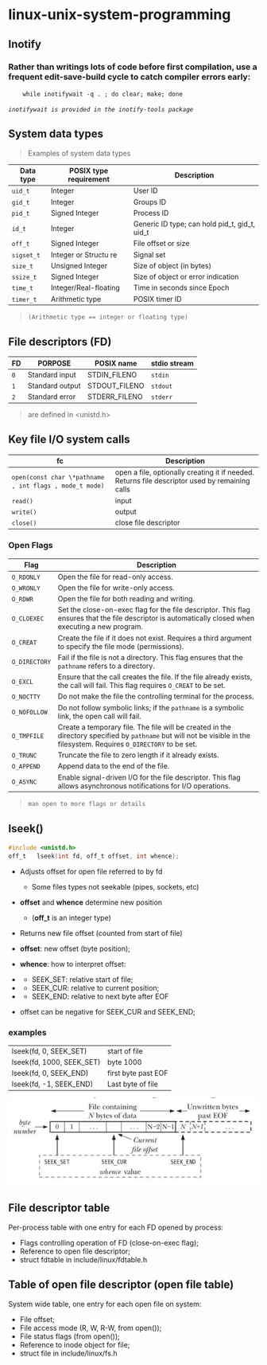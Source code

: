 # linux-unix-system-programming

## Inotify

### Rather than writings lots of code before first compilation, use a frequent **edit-save-build** cycle to catch compiler errors early:

```shell
    while inotifywait -q . ; do clear; make; done
```

*`inotifywait is provided in the inotify-tools package`*

## System data types

> Examples of system data types


| Data type | POSIX type requirement | Description |
|-----------|------------------------|-------------|
| `uid_t` | Integer | User ID |
| `gid_t` | Integer | Groups ID |
| `pid_t` | Signed Integer | Process ID |
| `id_t` | Integer | Generic ID type; can hold pid_t, gid_t, uid_t|
| `off_t` | Signed Integer | File offset or size|
| `sigset_t` | Integer or Structu     re | Signal set |
| `size_t` | Unsigned Integer | Size of object (in bytes) |
| `ssize_t` | Signed Integer | Size of object or error indication |
| `time_t` | Integer/Real-floating | Time in seconds since Epoch |
| `timer_t` | Arithmetic type | POSIX timer ID |

> `(Arithmetic type == integer or floating type)`

## File descriptors (FD)

| FD | PORPOSE | POSIX name | stdio stream |
|----|---------|------------|--------------|
| `0` | Standard input | STDIN_FILENO | `stdin` |
| `1` | Standard output | STDOUT_FILENO | `stdout` |
| `2` | Standard error | STDERR_FILENO | `stderr` |

> are defined in <unistd.h>

 ## Key file I/O system calls

| fc | Description |
|----|---------|
| `open(const char \*pathname , int flags , mode_t mode)` | open a file, optionally creating it if needed. Returns file descriptor used by remaining calls |
| `read()` | input |
| `write()` | output |
| `close()` | close file descriptor |

### Open Flags

| Flag         | Description                                                                                           |
|--------------|-------------------------------------------------------------------------------------------------------|
| `O_RDONLY`   | Open the file for read-only access.                                                                   |
| `O_WRONLY`   | Open the file for write-only access.                                                                  |
| `O_RDWR`     | Open the file for both reading and writing.                                                           |
| `O_CLOEXEC`  | Set the close-on-exec flag for the file descriptor. This flag ensures that the file descriptor is automatically closed when executing a new program. |
| `O_CREAT`    | Create the file if it does not exist. Requires a third argument to specify the file mode (permissions). |
| `O_DIRECTORY`| Fail if the file is not a directory. This flag ensures that the `pathname` refers to a directory.       |
| `O_EXCL`     | Ensure that the call creates the file. If the file already exists, the call will fail. This flag requires `O_CREAT` to be set. |
| `O_NOCTTY`   | Do not make the file the controlling terminal for the process.                                        |
| `O_NOFOLLOW` | Do not follow symbolic links; if the `pathname` is a symbolic link, the open call will fail.            |
| `O_TMPFILE`  | Create a temporary file. The file will be created in the directory specified by `pathname` but will not be visible in the filesystem. Requires `O_DIRECTORY` to be set. |
| `O_TRUNC`    | Truncate the file to zero length if it already exists.                                                  |
| `O_APPEND`   | Append data to the end of the file.                                                                    |
| `O_ASYNC`    | Enable signal-driven I/O for the file descriptor. This flag allows asynchronous notifications for I/O operations. |

> `man open to more flags or details`

## lseek()

```c
#include <unistd.h>
off_t   lseek(int fd, off_t offset, int whence);
```

* Adjusts offset for open file referred to by fd
  * Some files types not seekable (pipes, sockets, etc)
* **offset** and **whence** determine new position
  * (**off_t** is an integer type)
* Returns new file offset (counted from start of file)
  
* **offset**: new offset (byte position);
* **whence**: how to interpret offset:
* * SEEK_SET: relative start of file;
* * SEEK_CUR: relative to current position;
* * SEEK_END: relative to next byte after EOF
* offset can be negative for SEEK_CUR and SEEK_END;

### examples

|||
|-|-|
| lseek(fd, 0, SEEK_SET) | start of file |
| lseek(fd, 1000, SEEK_SET) | byte 1000 |
| lseek(fd, 0, SEEK_END) | first byte past EOF |
| lseek(fd, -1, SEEK_END) | Last byte of file |

![lseek whence](./img/lseek_whence.png)

## File descriptor table

Per-process table with one entry for each FD opened by process:

* Flags controlling operation of FD (close-on-exec flag);
* Reference to open file descriptor;
* struct fdtable in include/linux/fdtable.h

## Table of open file descriptor (open file table)

System wide table, one entry for each open file on system:

* File offset;
* File access mode (R, W, R-W, from open());
* File status flags (from open());
* Reference to inode object for file;
* struct file in include/linux/fs.h
